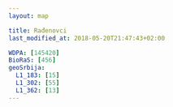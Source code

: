 ```yaml
---
layout: map

title: Rađenovci
last_modified_at: 2018-05-20T21:47:43+02:00

WDPA: [145420]
BioRaS: [456]
geoSrbija:
  L1_183: [15]
  L1_302: [55]
  L1_362: [13]
---
```

